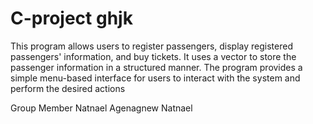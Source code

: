 # C-project ghjk
This program allows users to register passengers, display registered passengers' information, and buy tickets. 
It uses a vector to store the passenger information in a structured manner. The program provides a simple menu-based interface 
for users to interact with the system and perform the desired actions

Group Member
Natnael Agenagnew
Natnael 
